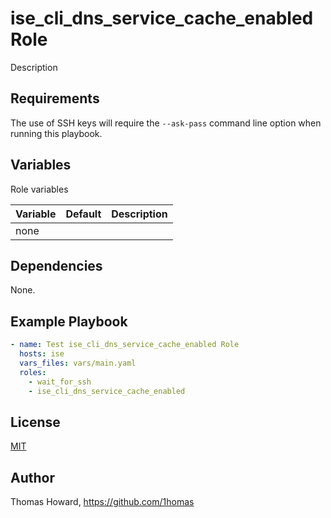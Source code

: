 # ise_cli_dns_service_cache_enabled Role

Description

## Requirements

The use of SSH keys will require the `--ask-pass` command line option when running this playbook.

## Variables

Role variables

| Variable | Default | Description |
| -------- | ------- | ----------- |
| none     |         |             |

## Dependencies

None.

## Example Playbook

```yaml
- name: Test ise_cli_dns_service_cache_enabled Role 
  hosts: ise
  vars_files: vars/main.yaml
  roles:
    - wait_for_ssh
    - ise_cli_dns_service_cache_enabled
```

## License

[MIT](https://mit-license.org/)

## Author

Thomas Howard, <https://github.com/1homas>
